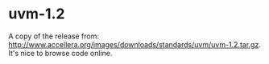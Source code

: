 # uvm-1.2
A copy of the release from: http://www.accellera.org/images/downloads/standards/uvm/uvm-1.2.tar.gz.  It's nice to browse code online.
